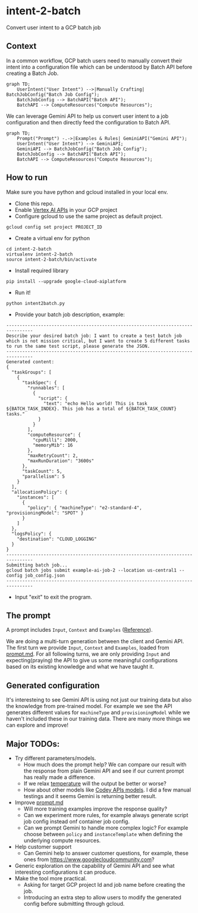 # intent-2-batch
Convert user intent to a GCP batch job

## Context
In a common workflow, GCP batch users need to manually convert their intent into a configuration file which can be understood by Batch API before creating a Batch Job.

```mermaid
graph TD;
    UserIntent("User Intent") -->|Manually Crafting| BatchJobConfig("Batch Job Config");
    BatchJobConfig --> BatchAPI("Batch API");
    BatchAPI --> ComputeResources("Compute Resources");
```

We can leverage Gemini API to help us convert user intent to a job configuration and then directly feed the configuration to Batch API.

```mermaid
graph TD;
    Prompt("Prompt") -.->|Examples & Rules| GeminiAPI("Gemini API");
    UserIntent("User Intent") --> GeminiAPI;
    GeminiAPI --> BatchJobConfig("Batch Job Config");
    BatchJobConfig --> BatchAPI("Batch API");
    BatchAPI --> ComputeResources("Compute Resources");
```
## How to run
Make sure you have python and gcloud installed in your local env.

* Clone this repo. 
* Enable [Vertex AI APIs](https://cloud.google.com/vertex-ai/docs/start/cloud-environment#enable_vertexai_apis) in your GCP project
* Configure gcloud to use the same project as default project.
```
gcloud config set project PROJECT_ID
```
* Create a virtual env for python
```
cd intent-2-batch
virtualenv intent-2-batch
source intent-2-batch/bin/activate
```
* Install required library
```
pip install --upgrade google-cloud-aiplatform
```
* Run it!
```
python intent2batch.py
```
* Provide your batch job description, example:
```
--------------------------------------------------------------------------------
Describe your desired batch job: I want to create a test batch job which is not mission critical, but I want to create 5 different tasks to run the same test script, please generate the JSON.
--------------------------------------------------------------------------------
Generated content:
{
  "taskGroups": [
    {
      "taskSpec": {
        "runnables": [
          {
            "script": {
              "text": "echo Hello world! This is task ${BATCH_TASK_INDEX}. This job has a total of ${BATCH_TASK_COUNT} tasks."
            }
          }
        ],
        "computeResource": {
          "cpuMilli": 2000,
          "memoryMib": 16
        },
        "maxRetryCount": 2,
        "maxRunDuration": "3600s"
      },
      "taskCount": 5,
      "parallelism": 5
    }
  ],
  "allocationPolicy": {
    "instances": [
      {
        "policy": { "machineType": "e2-standard-4", "provisioningModel": "SPOT" }
      }
    ]
  },
  "logsPolicy": {
    "destination": "CLOUD_LOGGING"
  }
}
--------------------------------------------------------------------------------
Submitting batch job...
gcloud batch jobs submit example-ai-job-2 --location us-central1 --config job_config.json
--------------------------------------------------------------------------------
```
* Input "exit" to exit the program.

## The prompt

A prompt includes `Input`, `Context` and `Examples` ([Reference](https://cloud.google.com/vertex-ai/docs/generative-ai/learn/introduction-prompt-design#context)). 

We are doing a multi-turn generation between the client and Gemini API. The first turn we provide `Input`, `Context` and `Examples`, loaded from [prompt.md](./prompt.md). For all following turns, we are only providing `Input` and expecting(praying) the API to give us some meaningful configurations based on its existing knowledge and what we have taught it.

## Generated configuration

It's interesteing to see Gemini API is using not just our training data but also the knowledge from pre-trained model. For example we see the API generates different values for `machineType` and `provisioningModel` while we haven't included these in our training data. There are many more things we can explore and improve!

## Major TODOs:
* Try different parameters/models.
  * How much does the prompt help? We can compare our result with the response from plain Gemini API and see if our current prompt has really made a difference.  
  * If we relax [temperature](./intent2batch.py#L13) will the output be better or worse?
  * How about other models like [Codey APIs models](https://cloud.google.com/vertex-ai/docs/generative-ai/learn/models#codey-models). I did a few manual testings and it seems Gemini is returning better result.
* Improve [prompt.md](./prompt.md)
  * Will more training examples improve the response quality?
  * Can we experiment more rules, for example always generate script job config instead onf container job config.
  * Can we prompt Gemini to handle more complex logic? For example choose between `policy` and `instanceTemplate` when defining the underlying compute resources.
* Help customer support
  * Can Gemini help to answer customer questions, for example, these ones from https://www.googlecloudcommunity.com?
* Generic exploration on the capability of Gemini API and see what interesting configurations it can produce.
* Make the tool more practical.
  * Asking for target GCP project Id and job name before creating the job.
  * Introducing an extra step to allow users to modify the generated config before submitting through gcloud.

